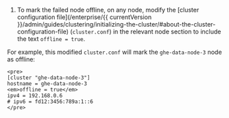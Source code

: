 1. To mark the failed node offline, on any node, modify the [cluster configuration file](/enterprise/{{ currentVersion }}/admin/guides/clustering/initializing-the-cluster/#about-the-cluster-configuration-file) (`cluster.conf`) in the relevant node section to include the text `offline = true`.

  For example, this modified `cluster.conf` will mark the `ghe-data-node-3` node as offline:

    <pre>
    [cluster "ghe-data-node-3"]
    hostname = ghe-data-node-3
    <em>offline = true</em>
    ipv4 = 192.168.0.6
    # ipv6 = fd12:3456:789a:1::6
    </pre>
